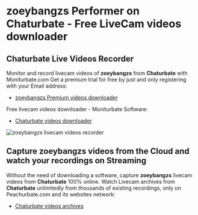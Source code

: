 # zoeybangzs Performer on Chaturbate - Free LiveCam videos downloader

## Chaturbate Live Videos Recorder

Monitor and record livecam videos of **zoeybangzs** from **Chaturbate** with Moniturbate.com
Get a premium trial for free by just and only registering with your Email address:
* [zoeybangzs Premium videos downloader](https://moniturbate.com/request-demo-licence-key.html)

Free livecam videos downloader - Moniturbate Software:
* [Chaturbate videos downloader](https://moniturbate.com/moniturbate-download-software.html)

![zoeybangzs livecam videos recorder](https://peachurnet.com/templates/moniturbate-software.png)


## Capture zoeybangzs videos from the Cloud and watch your recordings on Streaming

Without the need of downloading a software, capture **zoeybangzs** livecam videos from **Chaturbate** 100% online.
Watch Livecam archives from **Chaturbate** unlimitedly from thousands of existing recordings, only on Peachurbate.com and its websites network:
* [Chaturbate videos archives](https://peachurnet.com/)